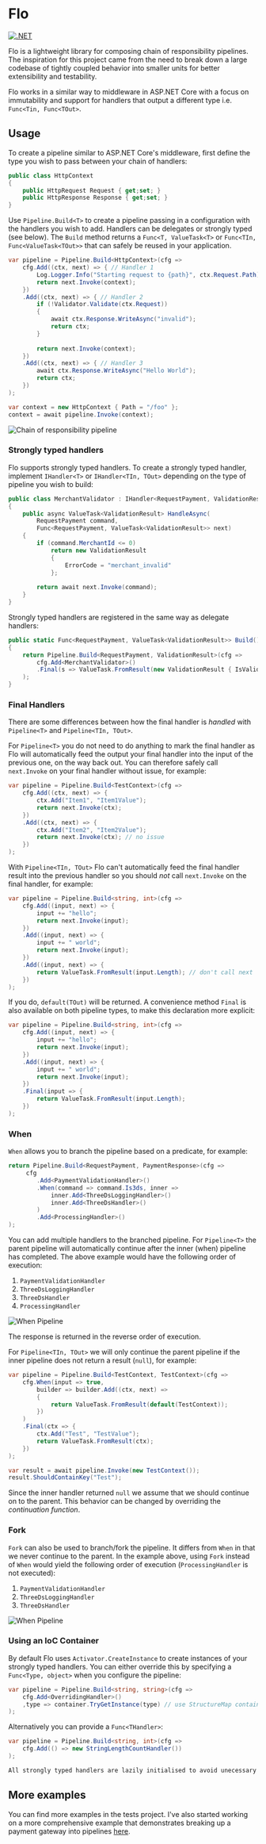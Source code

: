 # Flo

[![.NET](https://github.com/sandhaka/Flo/actions/workflows/net.yaml/badge.svg?branch=master)](https://github.com/sandhaka/Flo/actions/workflows/net.yaml?branch=develop)

Flo is a lightweight library for composing chain of responsibility pipelines. The inspiration for this project came from the need to break down a large codebase of tightly coupled behavior into smaller units for better extensibility and testability.

Flo works in a similar way to middleware in ASP.NET Core with a focus on immutability and support for handlers that output a different type i.e. `Func<Tin, Func<TOut>`.

## Usage

To create a pipeline similar to ASP.NET Core's middleware, first define the type you wish to pass between your chain of handlers:

```c#
public class HttpContext
{
    public HttpRequest Request { get;set; }
    public HttpResponse Response { get;set; }
}
```

Use `Pipeline.Build<T>` to create a pipeline passing in a configuration with the handlers you wish to add. Handlers can be delegates or strongly typed (see below). The `Build` method returns a `Func<T, ValueTask<T>` or `Func<TIn, Func<ValueTask<TOut>>` that can safely be reused in your application.

```c#
var pipeline = Pipeline.Build<HttpContext>(cfg =>
    cfg.Add((ctx, next) => { // Handler 1
        Log.Logger.Info("Starting request to {path}", ctx.Request.Path);
        return next.Invoke(context);
    })
    .Add((ctx, next) => { // Handler 2
        if (!Validator.Validate(ctx.Request)) 
        {
            await ctx.Response.WriteAsync("invalid");
            return ctx;
        }
        
        return next.Invoke(context);
    })
    .Add((ctx, next) => { // Handler 3
        await ctx.Response.WriteAsync("Hello World");
        return ctx;
    })
);

var context = new HttpContext { Path = "/foo" };
context = await pipeline.Invoke(context);
```

![Chain of responsibility pipeline](./docs/img/cop.svg)


### Strongly typed handlers

Flo supports strongly typed handlers. To create a strongly typed handler, implement `IHandler<T>` or `IHandler<TIn, TOut>` depending on the type of pipeline you wish to build:

```c#
public class MerchantValidator : IHandler<RequestPayment, ValidationResult>
{
    public async ValueTask<ValidationResult> HandleAsync(
        RequestPayment command, 
        Func<RequestPayment, ValueTask<ValidationResult>> next)
    {
        if (command.MerchantId <= 0)
            return new ValidationResult
            {
                ErrorCode = "merchant_invalid"
            };
        
        return await next.Invoke(command);
    }
}
```

Strongly typed handlers are registered in the same way as delegate handlers:

```c#
public static Func<RequestPayment, ValueTask<ValidationResult>> Build()
{
    return Pipeline.Build<RequestPayment, ValidationResult>(cfg =>
        cfg.Add<MerchantValidator>()
        .Final(s => ValueTask.FromResult(new ValidationResult { IsValid = true }))
    );
}
```

### Final Handlers 

There are some differences between how the final handler is _handled_ with `Pipeline<T>` and `Pipeline<TIn, TOut>`.

For `Pipeline<T>` you do not need to do anything to mark the final handler as Flo will automatically feed the output your final handler into the input of the previous one, on the way back out. You can therefore safely call `next.Invoke` on your final handler without issue, for example:

```c#
var pipeline = Pipeline.Build<TestContext>(cfg =>
    cfg.Add((ctx, next) => {
        ctx.Add("Item1", "Item1Value");
        return next.Invoke(ctx);
    })
    .Add((ctx, next) => {
        ctx.Add("Item2", "Item2Value");
        return next.Invoke(ctx); // no issue
    })
);
```

With `Pipeline<TIn, TOut>` Flo can't automatically feed the final handler result into the previous handler so you should _not_ call `next.Invoke` on the final handler, for example:

```c#
var pipeline = Pipeline.Build<string, int>(cfg =>
    cfg.Add((input, next) => {
        input += "hello";
        return next.Invoke(input);
    })
    .Add((input, next) => {
        input += " world";
        return next.Invoke(input);
    })
    .Add((input, next) => {
        return ValueTask.FromResult(input.Length); // don't call next
    })
);
```

If you do, `default(TOut)` will be returned. A convenience method `Final` is also available on both pipeline types, to make this declaration more explicit:

```c#
var pipeline = Pipeline.Build<string, int>(cfg =>
    cfg.Add((input, next) => {
        input += "hello";
        return next.Invoke(input);
    })
    .Add((input, next) => {
        input += " world";
        return next.Invoke(input);
    })
    .Final(input => {
        return ValueTask.FromResult(input.Length); 
    })
);
```

### When

`When` allows you to branch the pipeline based on a predicate, for example:

```c#
return Pipeline.Build<RequestPayment, PaymentResponse>(cfg =>
     cfg
        .Add<PaymentValidationHandler>() 
        .When(command => command.Is3ds, inner => 
            inner.Add<ThreeDsLoggingHandler>() 
            inner.Add<ThreeDsHandler>() 
        )
        .Add<ProcessingHandler>() 
);
```

You can add multiple handlers to the branched pipeline. For `Pipeline<T>` the parent pipeline will automatically continue after the inner (when) pipeline has completed. The above example would have the following order of execution:

1. `PaymentValidationHandler`
2. `ThreeDsLoggingHandler`
3. `ThreeDsHandler`
4. `ProcessingHandler`

![When Pipeline](./docs/img/when.svg)

The response is returned in the reverse order of execution.

For `Pipeline<TIn, TOut>` we will only continue the parent pipeline if the inner pipeline does not return a result (`null`), for example:

```c#
var pipeline = Pipeline.Build<TestContext, TestContext>(cfg =>
    cfg.When(input => true,
        builder => builder.Add((ctx, next) =>
        {
            return ValueTask.FromResult(default(TestContext));
        })
    )
    .Final(ctx => {
        ctx.Add("Test", "TestValue");
        return ValueTask.FromResult(ctx);
    })
);

var result = await pipeline.Invoke(new TestContext());
result.ShouldContainKey("Test");
```

Since the inner handler returned `null` we assume that we should continue on to the parent. This behavior can be changed by overriding the _continuation function_.

### Fork

`Fork` can also be used to branch/fork the pipeline. It differs from `When` in that we never continue to the parent. In the example above, using `Fork` instead of `When` would yield the following order of execution (`ProcessingHandler` is not executed):

1. `PaymentValidationHandler`
2. `ThreeDsLoggingHandler`
3. `ThreeDsHandler`

![When Pipeline](./docs/img/fork.svg)

### Using an IoC Container 

By default Flo uses `Activator.CreateInstance` to create instances of your strongly typed handlers. You can either override this by specifying a `Func<Type, object>` when you configure the pipeline:

```c#
var pipeline = Pipeline.Build<string, string>(cfg =>
    cfg.Add<OverridingHandler>()
    ,type => container.TryGetInstance(type) // use StructureMap container
); 
```

Alternatively you can provide a `Func<THandler>`:

```c#
var pipeline = Pipeline.Build<string, int>(cfg =>
    cfg.Add(() => new StringLengthCountHandler())
);

All strongly typed handlers are lazily initialised to avoid unecessary overhead if a path in the pipeline is not hit.
```

## More examples

You can find more examples in the tests project. I've also started working on a more comprehensive example that demonstrates breaking up a payment gateway into pipelines [here](https://github.com/benfoster/Flo/tree/sample).
